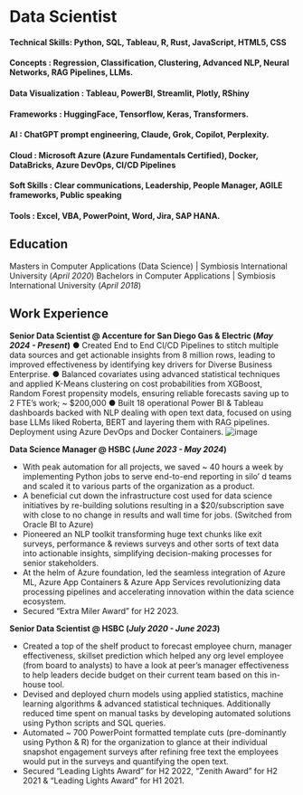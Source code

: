 # Data Scientist

#### Technical Skills: Python, SQL, Tableau, R, Rust, JavaScript, HTML5, CSS
#### Concepts : Regression, Classification, Clustering, Advanced NLP, Neural Networks, RAG Pipelines, LLMs.
#### Data Visualization : Tableau, PowerBI, Streamlit, Plotly, RShiny
#### Frameworks : HuggingFace, Tensorflow, Keras, Transformers.
#### AI : ChatGPT prompt engineering, Claude, Grok, Copilot, Perplexity.
#### Cloud : Microsoft Azure (Azure Fundamentals Certified), Docker, DataBricks, Azure DevOps, CI/CD Pipelines
#### Soft Skills : Clear communications, Leadership, People Manager, AGILE frameworks, Public speaking
#### Tools : Excel, VBA, PowerPoint, Word, Jira, SAP HANA.

## Education
Masters in Computer Applications (Data Science) | Symbiosis International University (_April 2020_)
Bachelors in Computer Applications | Symbiosis International University (_April 2018_)

## Work Experience
**Senior Data Scientist @ Accenture for San Diego Gas & Electric (_May 2024 - Present_)**
●	Created End to End CI/CD Pipelines to stitch multiple data sources and get actionable insights from 8 million rows, leading to improved effectiveness by identifying key drivers for Diverse Business Enterprise.
●	Balanced covariates using advanced statistical techniques and applied K-Means clustering on cost probabilities from XGBoost, Random Forest propensity models, ensuring reliable forecasts saving up to 2 FTE’s work; ~ $200,000
●	Built 18 operational Power BI & Tableau dashboards backed with NLP dealing with open text data, focused on using base LLMs liked Roberta, BERT and layering them with RAG pipelines. Deployment using Azure DevOps and Docker Containers.
![image](https://github.com/user-attachments/assets/8df9dbbd-50ef-4f2f-853f-20f8f92036bc)


**Data Science Manager @ HSBC (_June 2023 - May 2024_)**
- With peak automation for all projects, we saved ~ 40 hours a week by implementing Python jobs to serve end-to-end reporting in silo’ d teams and scaled it to various parts of the organization as a product.
- A beneficial cut down the infrastructure cost used for data science initiatives by re-building solutions resulting in a $20/subscription save with close to no change in results and wall time for jobs. (Switched from Oracle BI to Azure)
- Pioneered an NLP toolkit transforming huge text chunks like exit surveys, performance & reviews surveys and other sorts of text data into actionable insights, simplifying decision-making processes for senior stakeholders.
- At the helm of Azure foundation, led the seamless integration of Azure ML, Azure App Containers & Azure App Services revolutionizing data processing pipelines and accelerating innovation within the data science ecosystem.
- Secured “Extra Miler Award” for H2 2023.

**Senior Data Scientist @ HSBC (_July 2020 - June 2023_)**
- Created a top of the shelf product to forecast employee churn, manager effectiveness, skillset prediction which helped any org level employee (from board to analysts) to have a look at peer’s manager effectiveness to help leaders decide budget on their current team based on this in-house tool.
- Devised and deployed churn models using applied statistics, machine learning algorithms & advanced statistical techniques. Additionally reduced time spent on manual tasks by developing automated solutions using Python scripts and SQL queries.
- Automated ~ 700 PowerPoint formatted template cuts (pre-dominantly using Python & R) for the organization to glance at their individual snapshot engagement surveys after refining free text the employees would put in the surveys and quantifying the open text.
- Secured “Leading Lights Award” for H2 2022, “Zenith Award” for H2 2021 & “Leading Lights Award” for H1 2021.
